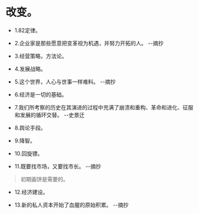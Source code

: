 # 改变。

- 1.82定律。

- 2.企业家是那些愿意把变革视为机遇，并努力开拓的人。 --摘抄

- 3.经营策略，方法论。

- 4.发展战略。

- 5.这个世界，人心与世事一样难料。 --摘抄

- 6.经济是一切的基础。

- 7.我们所考察的历史在其演进的过程中充满了崩溃和重构、革命和进化、征服和发展的循环交替。 --史景迁

- 8.舆论手段。

- 9.降智。

- 10.回旋镖。

- 11.既要找市场，又要找市长。 --摘抄

>初期画饼是需要的。

- 12.经济建设。

- 13.新的私人资本开始了血腥的原始积累。 --摘抄
